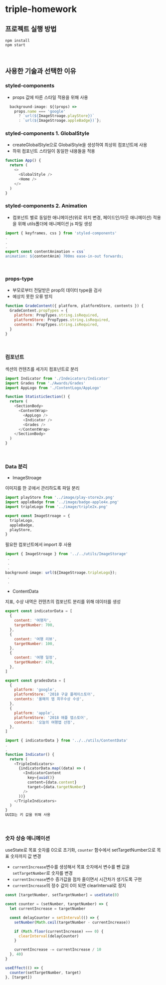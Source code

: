 # triple-homework

## 프로젝트 실행 방법

```
npm install
npm start
```

<br />

## 사용한 기술과 선택한 이유

### **styled-components**

- props 값에 따른 스타일 적용을 위해 사용

```js
  background-image: ${(props) =>
    props.name === 'google'
      ? `url(${ImageStroage.playStore})`
      : `url(${ImageStroage.appleBadge})`};
```

### **styled-components 1. GlobalStyle**

- createGlobalStyle으로 GlobalStyle을 생성하여 최상위 컴포넌트에 사용
- 하위 컴포넌트 스타일이 동일한 내용들을 적용

```js
function App() {
  return (
    <>
      <GlobalStyle />
      <Home />
    </>
  )
}
```

### **styled-components 2. Animation**

- 컴포넌트 별로 동일한 애니메이션(위로 위치 변경, 페이드인/아웃 애니메이션) 적용을 위해 utils폴더에 애니메이션 js 파일 생성

```js
import { keyframes, css } from 'styled-components'
.
.
.
export const contentAnimation = css`
animation: ${contentAnim} 700ms ease-in-out forwards;
```

<br />

### **props-type**

- 부모로부터 전달받은 prop의 데이터 type을 검사
- 예상치 못한 오류 방지

```js
function GradeContent({ platform, platformStore, contents }) {
  GradeContent.propTypes = {
    platform: PropTypes.string.isRequired,
    platformStore: PropTypes.string.isRequired,
    contents: PropTypes.string.isRequired,
  }
}
```

<br/>

### **컴포넌트**

섹션의 컨텐츠를 세가지 컴포넌트로 분리

```js
import Indicator from './Indeicators/Indicator'
import Grades from './Awards/Grades'
import AppLogo from './ContentLogo/AppLogo'

function StatisticSection() {
  return (
    <SectionBody>
      <ContentWrap>
        <AppLogo />
        <Indicator />
        <Grades />
      </ContentWrap>
    </SectionBody>
  )
}
```

<br />

### **Data 분리**

- ImageStroage

이미지를 한 곳에서 관리하도록 파일 분리

```js
import playStore from '../image/play-store2x.png'
import appleBadge from '../image/badge-apple4x.png'
import tripleLogo from '../image/triple2x.png'

export const ImageStroage = {
  tripleLogo,
  appleBadge,
  playStore,
}
```

필요한 컴포넌트에서 import 후 사용

```js
import { ImageStroage } from '../../utils/ImageStorage'
 .
 .
 .
background-image: url(${ImageStroage.tripleLogo});
 .
 .
```

- ContentData

지표, 수상 내역은 컨텐츠의 컴포넌트 분리를 위해 데이터를 생성

```js
export const indicatorData = [
  {
    content: '여행자',
    targetNumber: 700,
  },
  {
    content: '여행 리뷰',
    targetNumber: 100,
  },
  {
    content: '여행 일정',
    targetNumber: 470,
  },
]

export const gradesData = [
  {
    platform: 'google',
    platformStore: '2018 구글 플레이스토어',
    contents: '올해의 앱 최우수상 수상',
  },
  {
    platform: 'apple',
    platformStore: '2018 애플 앱스토어',
    contents: '오늘의 여행앱 선정',
  },
]
```

```js
import { indicatorData } from '../../utils/ContentData'
.
.
function Indicator() {
  return (
    <TripleIndicators>
      {indicatorData.map((data) => (
        <IndicatorContent
          key={uuid()}
          content={data.content}
          target={data.targetNumber}
        />
      ))}
    </TripleIndicators>
  )
}
UUID는 키 값을 위해 사용
```

<br/>

### **숫자 상승 애니메이션**

useState로 목표 숫자를 0으로 초기화, `counter` 함수에서 setTargetNumber으로 목표 숫자까지 값 변경

- `currentIncrease`변수를 생성해서 목표 숫자에서 변수를 뺀 값을 `setTargetNumber`로 숫자를 변경
- `currentIncrease`변수 증가값을 점차 줄이면서 시간차가 생기도록 구현
- `currentIncrease`의 정수 값이 0이 되면 clearInterval로 정지

```js
const [targetNumber, setTargetNumber] = useState(0)

const counter = (setNumber, targetNumber) => {
  let currentIncrease = targetNumber

  const delayCounter = setInterval(() => {
    setNumber(Math.ceil(targetNumber - currentIncrease))

    if (Math.floor(currentIncrease) === 0) {
      clearInterval(delayCounter)
    }

    currentIncrease -= currentIncrease / 10
  }, 40)
}

useEffect(() => {
  counter(setTargetNumber, target)
}, [target])
```
